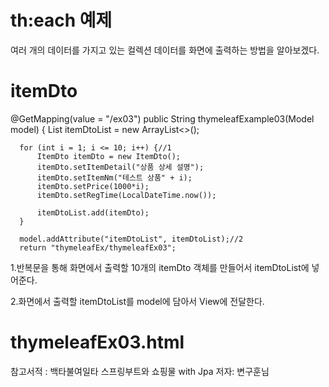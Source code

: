 th:each 예제
===

여러 개의 데이터를 가지고 있는 컬렉션 데이터를 화면에 출력하는 방법을 알아보겠다.


itemDto
====

  @GetMapping(value = "/ex03")
  public String thymeleafExample03(Model model) {
      List<ItemDto> itemDtoList = new ArrayList<>();

      for (int i = 1; i <= 10; i++) {//1
          ItemDto itemDto = new ItemDto();
          itemDto.setItemDetail("상품 상세 설명");
          itemDto.setItemNm("테스트 상품" + i);
          itemDto.setPrice(1000*i);
          itemDto.setRegTime(LocalDateTime.now());

          itemDtoList.add(itemDto);
      }

      model.addAttribute("itemDtoList", itemDtoList);//2
      return "thymeleafEx/thymeleafEx03";


                                                    
1.반복문을 통해 화면에서 출력할 10개의 itemDto 객체를 만들어서 itemDtoList에 넣어준다.
                                                    
2.화면에서 출력할 itemDtoList를 model에 담아서 View에 전달한다.
                                                    

thymeleafEx03.html
========                                                    
                                                    
참고서적 : 백타불여일타 스프링부트와 쇼핑물 with Jpa 저자: 변구훈님
